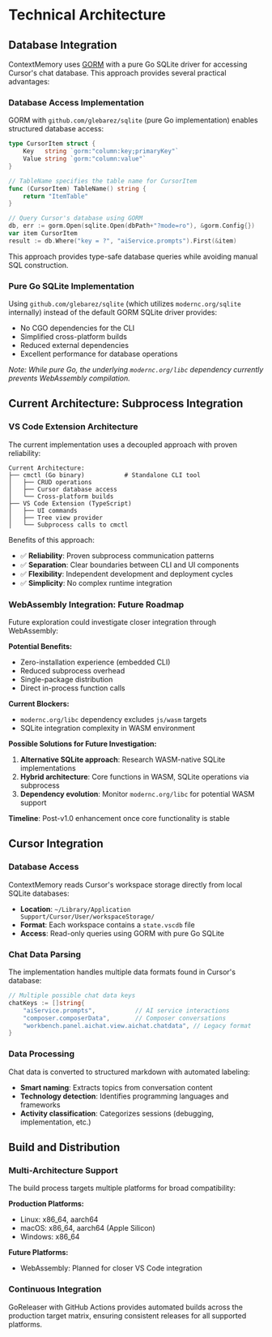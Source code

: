 # Technical Architecture

## Database Integration

ContextMemory uses [GORM](https://gorm.io/) with a pure Go SQLite driver for accessing Cursor's chat database. This approach provides several practical advantages:

### Database Access Implementation

GORM with `github.com/glebarez/sqlite` (pure Go implementation) enables structured database access:

```go
type CursorItem struct {
    Key   string `gorm:"column:key;primaryKey"`
    Value string `gorm:"column:value"`
}

// TableName specifies the table name for CursorItem
func (CursorItem) TableName() string {
    return "ItemTable"
}

// Query Cursor's database using GORM
db, err := gorm.Open(sqlite.Open(dbPath+"?mode=ro"), &gorm.Config{})
var item CursorItem
result := db.Where("key = ?", "aiService.prompts").First(&item)
```

This approach provides type-safe database queries while avoiding manual SQL construction.

### Pure Go SQLite Implementation

Using `github.com/glebarez/sqlite` (which utilizes `modernc.org/sqlite` internally) instead of the default GORM SQLite driver provides:

- No CGO dependencies for the CLI
- Simplified cross-platform builds
- Reduced external dependencies
- Excellent performance for database operations

*Note: While pure Go, the underlying `modernc.org/libc` dependency currently prevents WebAssembly compilation.*

## Current Architecture: Subprocess Integration

### VS Code Extension Architecture

The current implementation uses a decoupled approach with proven reliability:

```
Current Architecture:
├── cmctl (Go binary)           # Standalone CLI tool
│   ├── CRUD operations
│   ├── Cursor database access
│   └── Cross-platform builds
├── VS Code Extension (TypeScript)
│   ├── UI commands
│   ├── Tree view provider
│   └── Subprocess calls to cmctl
```

Benefits of this approach:
- ✅ **Reliability**: Proven subprocess communication patterns
- ✅ **Separation**: Clear boundaries between CLI and UI components  
- ✅ **Flexibility**: Independent development and deployment cycles
- ✅ **Simplicity**: No complex runtime integration

### WebAssembly Integration: Future Roadmap

Future exploration could investigate closer integration through WebAssembly:

**Potential Benefits:**
- Zero-installation experience (embedded CLI)
- Reduced subprocess overhead
- Single-package distribution
- Direct in-process function calls

**Current Blockers:**
- `modernc.org/libc` dependency excludes `js/wasm` targets
- SQLite integration complexity in WASM environment

**Possible Solutions for Future Investigation:**
1. **Alternative SQLite approach**: Research WASM-native SQLite implementations
2. **Hybrid architecture**: Core functions in WASM, SQLite operations via subprocess
3. **Dependency evolution**: Monitor `modernc.org/libc` for potential WASM support

**Timeline**: Post-v1.0 enhancement once core functionality is stable

## Cursor Integration

### Database Access

ContextMemory reads Cursor's workspace storage directly from local SQLite databases:

- **Location**: `~/Library/Application Support/Cursor/User/workspaceStorage/`
- **Format**: Each workspace contains a `state.vscdb` file
- **Access**: Read-only queries using GORM with pure Go SQLite

### Chat Data Parsing

The implementation handles multiple data formats found in Cursor's database:

```go
// Multiple possible chat data keys
chatKeys := []string{
    "aiService.prompts",           // AI service interactions
    "composer.composerData",       // Composer conversations  
    "workbench.panel.aichat.view.aichat.chatdata", // Legacy format
}
```

### Data Processing

Chat data is converted to structured markdown with automated labeling:

- **Smart naming**: Extracts topics from conversation content
- **Technology detection**: Identifies programming languages and frameworks
- **Activity classification**: Categorizes sessions (debugging, implementation, etc.)

## Build and Distribution

### Multi-Architecture Support

The build process targets multiple platforms for broad compatibility:

**Production Platforms:**
- Linux: x86_64, aarch64
- macOS: x86_64, aarch64 (Apple Silicon)
- Windows: x86_64

**Future Platforms:**
- WebAssembly: Planned for closer VS Code integration

### Continuous Integration

GoReleaser with GitHub Actions provides automated builds across the production target matrix, ensuring consistent releases for all supported platforms.
